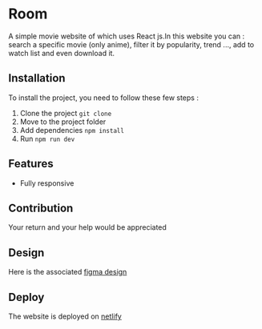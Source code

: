 # Room
A simple movie website of which uses React js.In this website you can : search a specific movie (only anime), filter it by popularity, trend ..., add to watch list and even download it.

## Installation
To install the project, you need to follow these few steps :
  1. Clone the project `git clone`
  2. Move to the project folder
  3. Add dependencies `npm install`
  4. Run `npm run dev`
     
## Features
  - Fully responsive
  
## Contribution
Your return and your help would be appreciated

## Design
Here is the associated [figma design](https://www.figma.com/file/pEIjBURXq2Ca0ZBesatiut/Room?type=design&node-id=25%3A142&mode=design&t=S3ZJPADml2cx9L0C-1)
## Deploy
The website is deployed on [netlify](https://nathanrael-movie.netlify.app)
